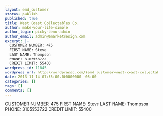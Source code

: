 ```yaml
---
layout: emd_customer
status: publish
published: true
title: West Coast Collectables Co.
author: make-your-life-simple
author_login: picky-demo-admin
author_email: admin@emarketdesign.com
excerpt: |-
  CUSTOMER NUMBER: 475
  FIRST NAME: Steve
  LAST NAME: Thompson
  PHONE: 3105553722
  CREDIT LIMIT: 55400
wordpress_id: 11845
wordpress_url: http://wordpressc.com/?emd_customer=west-coast-collectables-co
date: 2013-11-14 07:55:00.000000000 -05:00
categories: []
tags: []
comments: []
---
```

CUSTOMER NUMBER: 475
FIRST NAME: Steve
LAST NAME: Thompson
PHONE: 3105553722
CREDIT LIMIT: 55400
